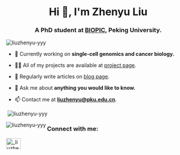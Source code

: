 <h1 align="center">Hi 👋, I'm Zhenyu Liu</h1>
<h3 align="center">A PhD student at <a href="https://biopic.pku.edu.cn/en/">BIOPIC</a>, Peking University.</h3>

<p align="left"> <img src="https://komarev.com/ghpvc/?username=liuzhenyu-yyy&label=Profile%20views&color=0e75b6&style=flat" alt="liuzhenyu-yyy" /> </p>

- 🔭 Currently working on **single-cell genomics and cancer biology.**

- 👨‍💻 All of my projects are available at [project page](https://liuzhenyu-yyy.github.io/project).

- 📝 Regularly write articles on [blog page](https://liuzhenyu-yyy.github.io/blog).

- 💬 Ask me about **anything you would like to know.**

- 📫 Contact me at **liuzhenyu@pku.edu.cn**.

<p>&nbsp;<img align="center" src="https://github-readme-stats.vercel.app/api?username=liuzhenyu-yyy&show_icons=true&locale=en" alt="liuzhenyu-yyy" /></p>
<p><img align="left" src="https://github-readme-stats.vercel.app/api/top-langs?username=liuzhenyu-yyy&show_icons=true&locale=en&layout=compact" alt="liuzhenyu-yyy" /></p>

<h3 align="left">Connect with me:</h3>
<p align="left">
<a href="https://twitter.com/_liuzhenyu" target="blank"><img align="center" src="https://raw.githubusercontent.com/rahuldkjain/github-profile-readme-generator/master/src/images/icons/Social/twitter.svg" alt="_liuzhenyu" height="30" width="40" /></a>
</p>




